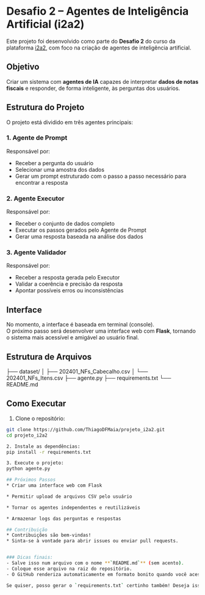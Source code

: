 # Desafio 2 – Agentes de Inteligência Artificial (i2a2)

Este projeto foi desenvolvido como parte do **Desafio 2** do curso da plataforma [i2a2](https://i2a2.com.br), com foco na criação de agentes de inteligência artificial.

## Objetivo

Criar um sistema com **agentes de IA** capazes de interpretar **dados de notas fiscais** e responder, de forma inteligente, às perguntas dos usuários.

## Estrutura do Projeto

O projeto está dividido em três agentes principais:

### 1. Agente de Prompt

Responsável por:

- Receber a pergunta do usuário
- Selecionar uma amostra dos dados
- Gerar um prompt estruturado com o passo a passo necessário para encontrar a resposta

### 2. Agente Executor

Responsável por:

- Receber o conjunto de dados completo
- Executar os passos gerados pelo Agente de Prompt
- Gerar uma resposta baseada na análise dos dados

### 3. Agente Validador

Responsável por:

- Receber a resposta gerada pelo Executor
- Validar a coerência e precisão da resposta
- Apontar possíveis erros ou inconsistências

## Interface

No momento, a interface é baseada em terminal (console).  
O próximo passo será desenvolver uma interface web com **Flask**, tornando o sistema mais acessível e amigável ao usuário final.

## Estrutura de Arquivos

├── dataset/
│ ├── 202401_NFs_Cabecalho.csv
│ └── 202401_NFs_Itens.csv
├── agente.py
├── requirements.txt
└── README.md


## Como Executar

1. Clone o repositório:

```bash
git clone https://github.com/ThiagoDFMaia/projeto_i2a2.git
cd projeto_i2a2

2. Instale as dependências:
pip install -r requirements.txt

3. Execute o projeto:
python agente.py

## Próximos Passos
* Criar uma interface web com Flask

* Permitir upload de arquivos CSV pelo usuário

* Tornar os agentes independentes e reutilizáveis

* Armazenar logs das perguntas e respostas

## Contribuição
* Contribuições são bem-vindas!
* Sinta-se à vontade para abrir issues ou enviar pull requests.


### Dicas finais:
- Salve isso num arquivo com o nome **`README.md`** (sem acento).
- Coloque esse arquivo na raiz do repositório.
- O GitHub renderiza automaticamente em formato bonito quando você acessa a página principal do repositório.

Se quiser, posso gerar o `requirements.txt` certinho também! Deseja isso agora?
